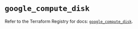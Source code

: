 # `google_compute_disk`

Refer to the Terraform Registry for docs: [`google_compute_disk`](https://registry.terraform.io/providers/hashicorp/google-beta/6.16.0/docs/resources/google_compute_disk).
